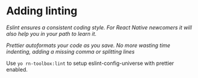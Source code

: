 # Adding linting

*Eslint ensures a consistent coding style. For React Native newcomers it will also help you in your path to learn it.*

*Prettier autoformats your code as you save. No more wasting time indenting, adding a missing comma or splitting lines*

Use `yo rn-toolbox:lint` to setup eslint-config-universe with prettier enabled.
